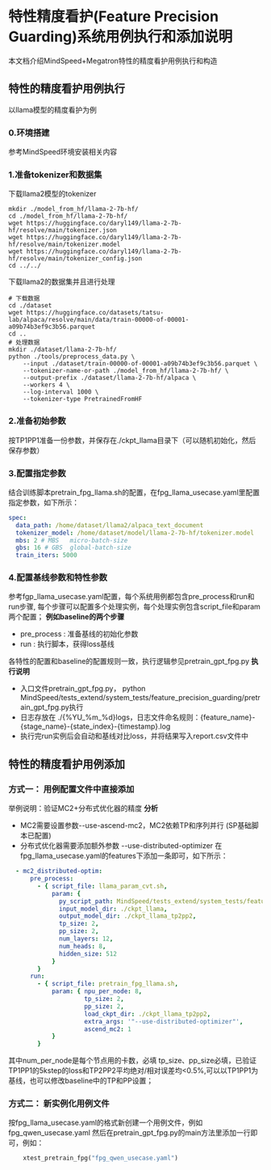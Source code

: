 # 特性精度看护(Feature Precision Guarding)系统用例执行和添加说明
本文档介绍MindSpeed+Megatron特性的精度看护用例执行和构造

## 特性的精度看护用例执行
以llama模型的精度看护为例
### 0.环境搭建
参考MindSpeed环境安装相关内容
### 1.准备tokenizer和数据集

下载llama2模型的tokenizer
```shell
mkdir ./model_from_hf/llama-2-7b-hf/
cd ./model_from_hf/llama-2-7b-hf/
wget https://huggingface.co/daryl149/llama-2-7b-hf/resolve/main/tokenizer.json
wget https://huggingface.co/daryl149/llama-2-7b-hf/resolve/main/tokenizer.model
wget https://huggingface.co/daryl149/llama-2-7b-hf/resolve/main/tokenizer_config.json
cd ../../
```
下载llama2的数据集并且进行处理
```shell
# 下载数据
cd ./dataset
wget https://huggingface.co/datasets/tatsu-lab/alpaca/resolve/main/data/train-00000-of-00001-a09b74b3ef9c3b56.parquet
cd ..
# 处理数据   
mkdir ./dataset/llama-2-7b-hf/
python ./tools/preprocess_data.py \
    --input ./dataset/train-00000-of-00001-a09b74b3ef9c3b56.parquet \
    --tokenizer-name-or-path ./model_from_hf/llama-2-7b-hf/ \
    --output-prefix ./dataset/llama-2-7b-hf/alpaca \
    --workers 4 \
    --log-interval 1000 \
    --tokenizer-type PretrainedFromHF
```

### 2.准备初始参数
按TP1PP1准备一份参数，并保存在./ckpt_llama目录下（可以随机初始化，然后保存参数）

### 3.配置指定参数
结合训练脚本pretrain_fpg_llama.sh的配置，在fpg_llama_usecase.yaml里配置指定参数，如下所示：
```yaml
spec:
  data_path: /home/dataset/llama2/alpaca_text_document
  tokenizer_model: /home/dataset/model/llama-2-7b-hf/tokenizer.model
  mbs: 2 # MBS   micro-batch-size
  gbs: 16 # GBS  global-batch-size
  train_iters: 5000
```

### 4.配置基线参数和特性参数
参考fgp_llama_usecase.yaml配置，每个系统用例都包含pre_process和run和run步骤, 每个步骤可以配置多个处理实例，每个处理实例包含script_file和param两个配置；
**例如baseline的两个步骤**
- pre_process : 准备基线的初始化参数
- run : 执行脚本，获得loss基线

各特性的配置和baseline的配置规则一致，执行逻辑参见pretrain_gpt_fpg.py
**执行说明**
- 入口文件pretrain_gpt_fpg.py， python MindSpeed/tests_extend/system_tests/feature_precision_guarding/pretrain_gpt_fpg.py执行
- 日志存放在 ./{%YU_%m_%d}logs，日志文件命名规则：{feature_name}-{stage_name}-{state_index}-{timestamp}.log
- 执行完run实例后会自动和基线对比loss，并将结果写入report.csv文件中

## 特性的精度看护用例添加
### 方式一： 用例配置文件中直接添加
举例说明：验证MC2+分布式优化器的精度
**分析**
- MC2需要设置参数--use-ascend-mc2，MC2依赖TP和序列并行 (SP基础脚本已配置)
- 分布式优化器需要添加额外参数 --use-distributed-optimizer
在fpg_llama_usecase.yaml的features下添加一条即可，如下所示：
```yaml
  - mc2_distributed-optim: 
      pre_process:
        - { script_file: llama_param_cvt.sh,
            param: {
              py_script_path: MindSpeed/tests_extend/system_tests/feature_precision_guarding/llama_param_cvt.py,
              input_model_dir: ./ckpt_llama,
              output_model_dir: ./ckpt_llama_tp2pp2,
              tp_size: 2,
              pp_size: 2,
              num_layers: 12,
              num_heads: 8,
              hidden_size: 512
            }
        }
      run:
        - { script_file: pretrain_fpg_llama.sh,
            param: { npu_per_node: 8,
                     tp_size: 2,
                     pp_size: 2,
                     load_ckpt_dir: ./ckpt_llama_tp2pp2,
                     extra_args: '"--use-distributed-optimizer"',
                     ascend_mc2: 1
            }
        }
```
其中num_per_node是每个节点用的卡数，必填
tp_size、pp_size必填，已验证TP1PP1的5kstep的loss和TP2PP2平均绝对/相对误差均<0.5%,可以以TP1PP1为基线，也可以修改baseline中的TP和PP设置；

### 方式二： 新实例化用例文件
按fpg_llama_usecase.yaml的格式新创建一个用例文件，例如fpg_qwen_usecase.yaml
然后在pretrain_gpt_fpg.py的main方法里添加一行即可，例如：
```python
    xtest_pretrain_fpg("fpg_qwen_usecase.yaml")
```
